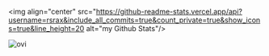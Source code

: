 <img align="center" src="https://github-readme-stats.vercel.app/api?username=rsrax&include_all_commits=true&count_private=true&show_icons=true&line_height=20 alt="my Github Stats"/>

<img src="https://github-readme-stats.vercel.app/api/top-langs?username=rsrax&show_icons=true&locale=en&layout=compact&theme=midnight-purple" alt="ovi" />
